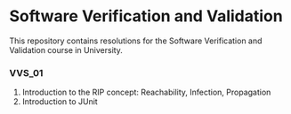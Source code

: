 # Software Verification and Validation

This repository contains resolutions for the Software Verification and Validation course in University.

### VVS_01
1. Introduction to the RIP concept: Reachability, Infection, Propagation
2. Introduction to JUnit
